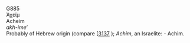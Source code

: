 G885  
Ἀχείμ  
Acheim  
*akh-ime‘*  
Probably of Hebrew origin (compare \[[3137](h3137) ); *Achim*, an
Israelite: - Achim.  
